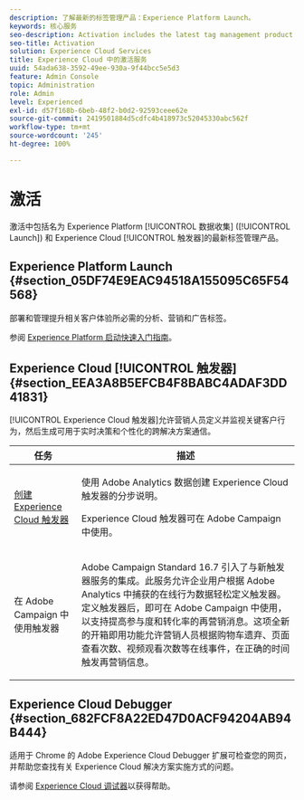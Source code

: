 ```yaml
---
description: 了解最新的标签管理产品：Experience Platform Launch。
keywords: 核心服务
seo-description: Activation includes the latest tag management product called Experience Platform Launch. Dynamic Tag Management (DTM);and Triggers.
seo-title: Activation
solution: Experience Cloud Services
title: Experience Cloud 中的激活服务
uuid: 54ada638-3592-49ee-930a-9f44bcc5e5d3
feature: Admin Console
topic: Administration
role: Admin
level: Experienced
exl-id: d57f168b-6beb-48f2-b0d2-92593ceee62e
source-git-commit: 2419501884d5cdfc4b418973c52045330abc562f
workflow-type: tm+mt
source-wordcount: '245'
ht-degree: 100%

---
```


# 激活

激活中包括名为 Experience Platform [!UICONTROL 数据收集] ([!UICONTROL Launch]) 和 Experience Cloud [!UICONTROL 触发器]的最新标签管理产品。

## Experience Platform Launch {#section_05DF74E9EAC94518A155095C65F54568}

部署和管理提升相关客户体验所必需的分析、营销和广告标签。

参阅 [Experience Platform 启动快速入门指南](https://experienceleague.adobe.com/docs/experience-platform/tags/get-started/quick-start.html?lang=zh-Hans)。

## Experience Cloud [!UICONTROL 触发器] {#section_EEA3A8B5EFCB4F8BABC4ADAF3DD41831}

[!UICONTROL Experience Cloud 触发器]允许营销人员定义并监视关键客户行为，然后生成可用于实时决策和个性化的跨解决方案通信。

<table id="table_AF6842470172429EA97C9B02163BD0C3"> 
 <thead> 
  <tr> 
   <th colname="col1" class="entry"> 任务 </th>
   <th colname="col2" class="entry"> 描述 </th>
  </tr> 
 </thead>
 <tbody> 
  <tr> 
   <td colname="col1"> <p> <a href="triggers.md#concept_887B30241B3E4DB0A2553B2996E2D4FB" format="dita" scope="local"> 创建 Experience Cloud 触发器 </a> </p> </td> 
   <td colname="col2"> <p> 使用 Adobe Analytics 数据创建 Experience Cloud 触发器的分步说明。 </p> <p>Experience Cloud 触发器可在 Adobe Campaign 中使用。 </p> </td>
  </tr>
  <tr> 
   <td colname="col1"> <p>在 Adobe Campaign 中使用触发器 </p> </td> 
   <td colname="col2"> <p> Adobe Campaign Standard 16.7 引入了与新触发器服务的集成。此服务允许企业用户根据 Adobe Analytics 中捕获的在线行为数据轻松定义触发器。定义触发器后，即可在 Adobe Campaign 中使用，以支持提高参与度和转化率的再营销消息。这项全新的开箱即用功能允许营销人员根据购物车遗弃、页面查看次数、视频观看次数等在线事件，在正确的时间触发再营销信息。 </p> </td>
  </tr>
 </tbody>
</table>


## Experience Cloud Debugger {#section_682FCF8A22ED47D0ACF94204AB94B444}

适用于 Chrome 的 Adobe Experience Cloud Debugger 扩展可检查您的网页，并帮助您查找有关 Experience Cloud 解决方案实施方式的问题。

请参阅 [Experience Cloud 调试器](https://experienceleague.adobe.com/docs/debugger/using/experience-cloud-debugger.html?lang=zh-Hans)以获得帮助。
